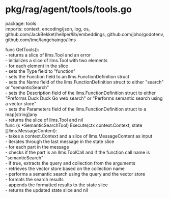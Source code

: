 # pkg/rag/agent/tools/tools.go  
package: tools  
imports: context, encoding/json, log, os, github.com/JackBekket/hellper/lib/embeddings, github.com/joho/godotenv, github.com/tmc/langchaingo/llms  
  
func GetTools():  
	- returns a slice of llms.Tool and an error  
	- initializes a slice of llms.Tool with two elements  
	- for each element in the slice  
		- sets the Type field to "function"  
		- sets the Function field to an llms.FunctionDefinition struct  
		- sets the Name field of the llms.FunctionDefinition struct to either "search" or "semanticSearch"  
		- sets the Description field of the llms.FunctionDefinition struct to either "Preforms Duck Duck Go web search" or "Performs semantic search using a vector store"  
		- sets the Parameters field of the llms.FunctionDefinition struct to a map[string]any  
		- returns the slice of llms.Tool and nil  
func (s *SemanticSearchTool) Execute(ctx context.Context, state []llms.MessageContent):  
	- takes a context.Context and a slice of llms.MessageContent as input  
	- iterates through the last message in the state slice  
	- for each part in the message  
		- checks if the part is an llms.ToolCall and if the function call name is "semanticSearch"  
		- if true, extracts the query and collection from the arguments  
		- retrieves the vector store based on the collection name  
		- performs a semantic search using the query and the vector store  
		- formats the search results  
		- appends the formatted results to the state slice  
	- returns the updated state slice and nil  
  
  
